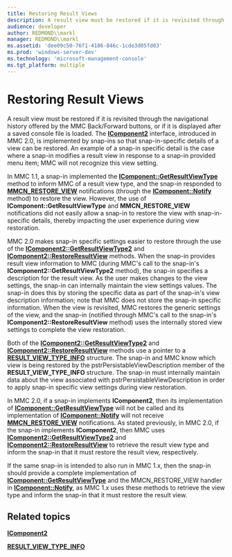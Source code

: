 ```yaml
---
title: Restoring Result Views
description: A result view must be restored if it is revisited through the navigational history offered by the MMC Back/Forward buttons, or if it is displayed after a saved console file is loaded.
audience: developer
author: REDMOND\\markl
manager: REDMOND\\markl
ms.assetid: 'dee09c50-76f1-4186-846c-1cde3d05fd03'
ms.prod: 'windows-server-dev'
ms.technology: 'microsoft-management-console'
ms.tgt_platform: multiple
---
```


# Restoring Result Views

A result view must be restored if it is revisited through the navigational history offered by the MMC Back/Forward buttons, or if it is displayed after a saved console file is loaded. The [**IComponent2**](icomponent2.md) interface, introduced in MMC 2.0, is implemented by snap-ins so that snap-in-specific details of a view can be restored. An example of a snap-in specific detail is the case where a snap-in modifies a result view in response to a snap-in provided menu item; MMC will not recognize this view setting.

In MMC 1.1, a snap-in implemented the [**IComponent::GetResultViewType**](icomponent-getresultviewtype.md) method to inform MMC of a result view type, and the snap-in responded to [**MMCN\_RESTORE\_VIEW**](mmcn-restore-view.md) notifications (through the [**IComponent::Notify**](icomponent-notify.md) method) to restore the view. However, the use of **IComponent::GetResultViewType** and **MMCN\_RESTORE\_VIEW** notifications did not easily allow a snap-in to restore the view with snap-in-specific details, thereby impacting the user experience during view restoration.

MMC 2.0 makes snap-in specific settings easier to restore through the use of the [**IComponent2::GetResultViewType2**](icomponent2-getresultviewtype2.md) and [**IComponent2::RestoreResultView**](icomponent2-restoreresultview.md) methods. When the snap-in provides result view information to MMC (during MMC's call to the snap-in's **IComponent2::GetResultViewType2** method), the snap-in specifies a description for the result view. As the user makes changes to the view settings, the snap-in can internally maintain the view settings values. The snap-in does this by storing the specific data as part of the snap-in's view description information; note that MMC does not store the snap-in specific information. When the view is revisited, MMC restores the generic settings of the view, and the snap-in (notified through MMC's call to the snap-in's **IComponent2::RestoreResultView** method) uses the internally stored view settings to complete the view restoration.

Both of the [**IComponent2::GetResultViewType2**](icomponent2-getresultviewtype2.md) and [**IComponent2::RestoreResultView**](icomponent2-restoreresultview.md) methods use a pointer to a [**RESULT\_VIEW\_TYPE\_INFO**](result-view-type-info.md) structure. The snap-in and MMC know which view is being restored by the pstrPersistableViewDescription member of the **RESULT\_VIEW\_TYPE\_INFO** structure. The snap-in must internally maintain data about the view associated with pstrPersistableViewDescription in order to apply snap-in specific view settings during view restoration.

In MMC 2.0, if a snap-in implements **IComponent2**, then its implementation of [**IComponent::GetResultViewType**](icomponent-getresultviewtype.md) will not be called and its implementation of [**IComponent::Notify**](icomponent-notify.md) will not receive [**MMCN\_RESTORE\_VIEW**](mmcn-restore-view.md) notifications. As stated previously, in MMC 2.0, if the snap-in implements **IComponent2**, then MMC uses [**IComponent2::GetResultViewType2**](icomponent2-getresultviewtype2.md) and [**IComponent2::RestoreResultView**](icomponent2-restoreresultview.md) to retrieve the result view type and inform the snap-in that it must restore the result view, respectively.

If the same snap-in is intended to also run in MMC 1.x, then the snap-in should provide a complete implementation of [**IComponent::GetResultViewType**](icomponent-getresultviewtype.md) and the MMCN\_RESTORE\_VIEW handler in [**IComponent::Notify**](icomponent-notify.md), as MMC 1.x uses these methods to retrieve the view type and inform the snap-in that it must restore the result view.

## Related topics

<dl> <dt>

[**IComponent2**](icomponent2.md)
</dt> <dt>

[**RESULT\_VIEW\_TYPE\_INFO**](result-view-type-info.md)
</dt> </dl>

 

 





